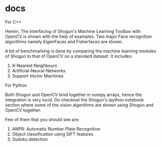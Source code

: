 docs
====

For C++

Herein, The interfacing of Shogun's Machine Learning Toolbox with OpenCV is 
shown with the help of examples. Two major Face recognition algorithms namely
EigenFaces and Fisherfaces are shown.

A bit of benchmarking is done by comparing the machine learning modules of
Shogun to that of OpenCV on a standard dataset. It includes:
1. K-Nearest Neighbours
2. Artificial-Neural-Networks
3. Support Vector Machines

For Python

Both Shogun and OpenCV bind together in numpy arrays, hence the integration
is very lucid. Do checkout the Shogun's ipython notebook section where some of the
vision algorithms are shown using Shogun and OpenCV together. 

Few of them that you should see are:
1. ANPR: Automatic Number Plate Recognition
2. Object classification using SIFT features
3. Sudoku detection 
